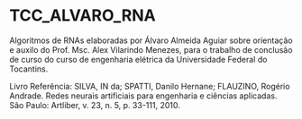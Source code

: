 # TCC_ALVARO_RNA

Algoritmos de RNAs elaboradas por Álvaro Almeida Aguiar sobre orientação e auxilo do Prof. Msc. Alex Vilarindo Menezes, para o trabalho de conclusão de curso do curso de engenharia elétrica da Universidade Federal do Tocantins.

Livro Referência: SILVA, IN da; SPATTI, Danilo Hernane; FLAUZINO, Rogério Andrade. Redes neurais artificiais para engenharia e ciências aplicadas. São Paulo: Artliber, v. 23, n. 5, p. 33-111, 2010. 
